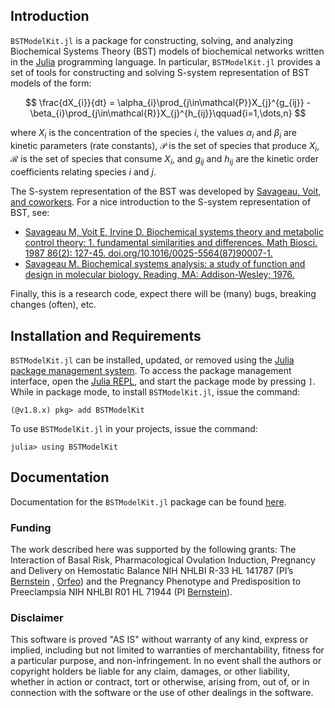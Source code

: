 
## Introduction
`BSTModelKit.jl` is a package for constructing, solving, and analyzing Biochemical Systems Theory (BST) models of biochemical networks written in the [Julia](https://julialang.org) programming language. In particular, `BSTModelKit.jl` provides a set of tools for constructing and solving S-system representation of BST models of the form:

$$
\frac{dX_{i}}{dt} = \alpha_{i}\prod_{j\in\mathcal{P}}X_{j}^{g_{ij}} - \beta_{i}\prod_{j\in\mathcal{R}}X_{j}^{h_{ij}}\qquad{i=1,\dots,n}
$$

where $X_{i}$ is the concentration of the species $i$, the values $\alpha_{i}$ and $\beta_{i}$ are kinetic parameters (rate constants), $\mathcal{P}$ is the set of species that produce $X_{i}$, $\mathcal{R}$ is the set of species that consume $X_{i}$, and $g_{ij}$ and $h_{ij}$ are the kinetic order coefficients relating species $i$ and $j$. 

The S-system representation of the BST was developed by [Savageau, Voit, and coworkers](https://en.wikipedia.org/wiki/Michael_Antonio_Savageau). For a nice introduction to the S-system representation of BST, see:

* [Savageau M, Voit E, Irvine D. Biochemical systems theory and metabolic control theory: 1. fundamental similarities and differences. Math Biosci. 1987 86(2): 127-45. doi.org/10.1016/0025-5564(87)90007-1.](https://www.sciencedirect.com/science/article/pii/0025556487900071)
* [Savageau M. Biochemical systems analysis: a study of function and design in molecular biology. Reading, MA: Addison-Wesley; 1976.](https://www.amazon.com/Biochemical-Systems-Analysis-Function-Molecular/dp/1449590764/ref=sr_1_1?crid=1MRBJ5U79CTTH&keywords=Biochemical+systems+analysis&qid=1690469004&sprefix=biochemical+systems+analysis%2Caps%2C69&sr=8-1)

Finally, this is a research code, expect there will be (many) bugs, breaking changes (often), etc. 

## Installation and Requirements
`BSTModelKit.jl` can be installed, updated, or removed using the [Julia package management system](https://docs.julialang.org/en/v1/stdlib/Pkg/). To access the package management interface, open the [Julia REPL](https://docs.julialang.org/en/v1/stdlib/REPL/), and start the package mode by pressing `]`.
While in package mode, to install `BSTModelKit.jl`, issue the command:

    (@v1.8.x) pkg> add BSTModelKit

To use `BSTModelKit.jl` in your projects, issue the command:

    julia> using BSTModelKit

## Documentation
Documentation for the `BSTModelKit.jl` package can be found [here](https://varnerlab.github.io/BSTModelKitDocumentation/landing.html).

### Funding
The work described here was supported by the following grants: The Interaction of Basal Risk, Pharmacological Ovulation Induction, Pregnancy and Delivery on Hemostatic Balance  NIH NHLBI R-33 HL 141787 (PI’s [Bernstein](https://www.uvmhealth.org/medcenter/provider/ira-m-bernstein-md) , [Orfeo](https://www.med.uvm.edu/biochemistry/lab_orfeo_research)) and the Pregnancy Phenotype and Predisposition to Preeclampsia NIH NHLBI R01 HL 71944 (PI [Bernstein](https://www.uvmhealth.org/medcenter/provider/ira-m-bernstein-md)).

### Disclaimer
This software is proved "AS IS" without warranty of any kind, express or implied, including but not limited to warranties of merchantability, fitness for a particular purpose, and non-infringement. In no event shall the authors or copyright holders be liable for any claim, damages, or other liability, whether in action or contract, tort or otherwise, arising from, out of, or in connection with the software or the use of other dealings in the software.